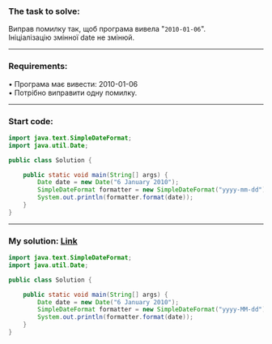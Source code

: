 ### **The task to solve:**  

Виправ помилку так, щоб програма вивела "`2010-01-06`".  
Ініціалізацію змінної date не змінюй.

---

### **Requirements:**  

• Програма має вивести: 2010-01-06  
• Потрібно виправити одну помилку.

---

### **Start code:**  

```java
import java.text.SimpleDateFormat;
import java.util.Date;

public class Solution {

    public static void main(String[] args) {
        Date date = new Date("6 January 2010");
        SimpleDateFormat formatter = new SimpleDateFormat("yyyy-mm-dd");
        System.out.println(formatter.format(date));
    }
}
```

---

### **My solution: [Link](./src/Solution.java)**  

```java
import java.text.SimpleDateFormat;
import java.util.Date;

public class Solution {

    public static void main(String[] args) {
        Date date = new Date("6 January 2010");
        SimpleDateFormat formatter = new SimpleDateFormat("yyyy-MM-dd");
        System.out.println(formatter.format(date));
    }
}
```
